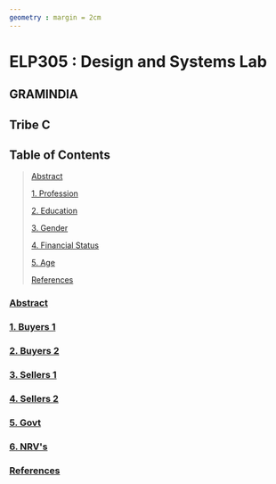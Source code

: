 ```yaml
---
geometry : margin = 2cm
---
```


# ELP305 : Design and Systems Lab   
## GRAMINDIA  
## Tribe C

## Table of Contents

> 
> [Abstract](#abstract)
>
> [1. Profession](#1-profession)
> 
> [2. Education](#2-education)
>
> [3. Gender](#3-gender)
> 
> [4. Financial Status](#4-financial-status)
> 
> [5. Age](#5-age)
>
> [References](#references)
>


### [Abstract](#table-of-contents)




### [1. Buyers 1](#table-of-contents)




### [2. Buyers 2](#table-of-contents)




### [3. Sellers 1](#table-of-contents)


    
    
### [4. Sellers 2](#table-of-contents)
    
    
    

### [5. Govt](#table-of-contents)




### [6. NRV's](#table-of-contents)




### [References](#table-of-contents)


